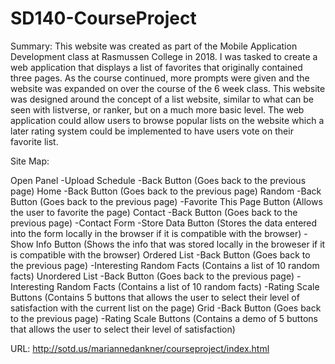 # SD140-CourseProject
Summary:
This website was created as part of the Mobile Application Development class at Rasmussen College in 2018. I was tasked to create a web
application that displays a list of favorites that originally contained three pages. As the course continued, more prompts were given
and the website was expanded on over the course of the 6 week class. This website was designed around the concept of a list website, 
similar to what can be seen with listverse, or ranker, but on a much more basic level. The web application could allow users to browse
popular lists on the website which a later rating system could be implemented to have users vote on their favorite list.

Site Map:

Open Panel
  -Upload Schedule
  -Back Button (Goes back to the previous page)
Home
   -Back Button (Goes back to the previous page)
Random
  -Back Button (Goes back to the previous page)
  -Favorite This Page Button (Allows the user to favorite the page)
Contact
  -Back Button (Goes back to the previous page)
  -Contact Form
    -Store Data Button (Stores the data entered into the form locally in the browser if it is compatible with the browser)
    -Show Info Button (Shows the info that was stored locally in the broweser if it is compatible with the browser)
Ordered List
  -Back Button (Goes back to the previous page)
  -Interesting Random Facts (Contains a list of 10 random facts)
Unordered List
  -Back Button (Goes back to the previous page)
  -Interesting Random Facts (Contains a list of 10 random facts)
  -Rating Scale Buttons (Contains 5 buttons that allows the user to select their level of satisfaction with the current list on the page)
Grid
  -Back Button (Goes back to the previous page)
  -Rating Scale Buttons (Contains a demo of 5 buttons that allows the user to select their level of satisfaction)
  
URL:
http://sotd.us/mariannedankner/courseproject/index.html

